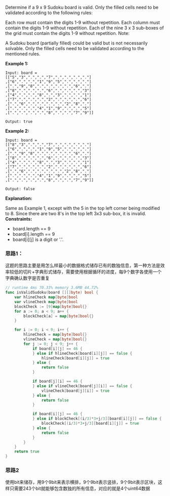 Determine if a 9 x 9 Sudoku board is valid. Only the filled cells need to be validated according to the following rules:

Each row must contain the digits 1-9 without repetition.
Each column must contain the digits 1-9 without repetition.
Each of the nine 3 x 3 sub-boxes of the grid must contain the digits 1-9 without repetition.
Note:

A Sudoku board (partially filled) could be valid but is not necessarily solvable.
Only the filled cells need to be validated according to the mentioned rules.

**Example 1:**
```
Input: board = 
[["5","3",".",".","7",".",".",".","."]
,["6",".",".","1","9","5",".",".","."]
,[".","9","8",".",".",".",".","6","."]
,["8",".",".",".","6",".",".",".","3"]
,["4",".",".","8",".","3",".",".","1"]
,["7",".",".",".","2",".",".",".","6"]
,[".","6",".",".",".",".","2","8","."]
,[".",".",".","4","1","9",".",".","5"]
,[".",".",".",".","8",".",".","7","9"]]
```
```
Output: true
```
**Example 2:**
```
Input: board = 
[["8","3",".",".","7",".",".",".","."]
,["6",".",".","1","9","5",".",".","."]
,[".","9","8",".",".",".",".","6","."]
,["8",".",".",".","6",".",".",".","3"]
,["4",".",".","8",".","3",".",".","1"]
,["7",".",".",".","2",".",".",".","6"]
,[".","6",".",".",".",".","2","8","."]
,[".",".",".","4","1","9",".",".","5"]
,[".",".",".",".","8",".",".","7","9"]]
```
```
Output: false
```
**Explanation:** 

Same as Example 1, except with the 5 in the top left corner being modified to 8. Since there are two 8's in the top left 3x3 sub-box, it is invalid.
**Constraints:**

- board.length == 9
- board[i].length == 9
- board[i][j] is a digit or '.'.

### 思路1：
这题的思路主要是用怎么样最小的数据格式储存已有的数独信息，第一种方法是效率较低的切片+字典形式储存，需要使用根据循环的进度，每9个数字各使用一个字典确认数字是否重复

```go
// runtime 4ms 70.33% memory 3.6MB 44.72%
func isValidSudoku(board [][]byte) bool {
	var hlineCheck map[byte]bool
	var vlineCheck map[byte]bool
	blockCheck := [9]map[byte]bool{}
	for a := 0; a < 9; a++ {
		blockCheck[a] = map[byte]bool{}
	}

	for i := 0; i < 9; i++ {
		hlineCheck = map[byte]bool{}
		vlineCheck = map[byte]bool{}
		for j := 0; j < 9; j++ {
			if board[i][j] == 46 {
			} else if hlineCheck[board[i][j]] == false {
				hlineCheck[board[i][j]] = true
			} else {
				return false
			}

			if board[j][i] == 46 {
			} else if vlineCheck[board[j][i]] == false {
				vlineCheck[board[j][i]] = true
			} else {
				return false
			}

			if board[i][j] == 46 {
			} else if blockCheck[(i/3)*3+j/3][board[i][j]] == false {
				blockCheck[(i/3)*3+j/3][board[i][j]] = true
			} else {
				return false
			}
		}
	}
	return true
}
```

### 思路2
使用bit来储存，用9个9bit来表示横排，9个9bit表示竖排，9个9bit表示区块，这样只需要243个bit就能够包含数独的所有信息，对应的就是4个uint64数据

```